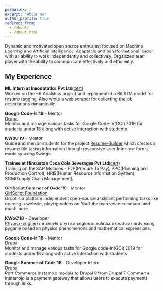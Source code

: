 ```yaml
---
permalink: /
excerpt: "About me"
author_profile: true
redirect_from: 
  - /about/
  - /about.html
---
```


Dynamic and motivated open source enthusiast focused on Machine Learning and Artificial Intelligence. Adaptable and transformational leader with an ability to work independently and collectively. Organized team player with the ability to communicate effectively and efficiently.


My Experience
-------------

**ML Intern at Innodatatics Pvt Ltd**([cert](https://drive.google.com/file/d/1ieckHTVRVkqSLahTBLfSvVMsfSnBULxC/view?usp=sharing))  
Worked on the HR Analytics project and implemented a BiLSTM model for resume
tagging. Also wrote a web scraper for collecting the job descriptions dynamically.

**Google Code-In’19** - Mentor  
[Drupal](https://www.drupal.org)  
Monitor and manage various tasks for Google Code-In(GCI) 2019 for students under 18
along with active interaction with students.

**KWoC’19** - Mentor  
Guide and mentor students for the project [Resume-Builder](https://github.com/BhanuPrakashNani/Resume-Builder-Java) which creates a resume file taking information through responsive User Interface forms, made by using
Swings.

**Trainee at Hindustan Coca Cola Beverages Pvt Ltd**([cert](https://drive.google.com/file/d/1jAvA5zzc5fB2OSaCIfqZIzI9vrzFVn9o/view?usp=sharing))  
Training on the SAP Modules - P2P(Procure To Pay), PPC(Planning and Production
Control), HRIS(Human Resource Information System), SCM(Supply Chain Management).

**GirlScript Summer of Code'19** - Mentor  
[GirlScript Foundation](https://www.girlscript.tech/home)  
Groot is a platform independent open-source assistant performing tasks like opening a
website, playing videos on YouTube over voice command and much more.

**KWoC’18** - Developer  
[Physics-engine](https://github.com/MUKESHSIHAG/physics-simulation) is a simple physics engine simulations module made using pygame based
on physics phenomenons and mathematical expressions.

**Google Code-In’18** - Mentor  
[Drupal](https://www.drupal.org)  
Monitor and manage various tasks for Google code-In(GCI) 2019 for students under 18
along with active interaction with students.

**Google Summer of Code'18** - Developer Intern  
[Drupal](https://www.drupal.org)  
Port Commerce Instamojo [module](https://github.com/BhanuPrakashNani/Commerce-Instamojo) to Drupal 8 from Drupal 7. Commerce Instamojo is a
payment gateway that allows users to execute payments through links.

